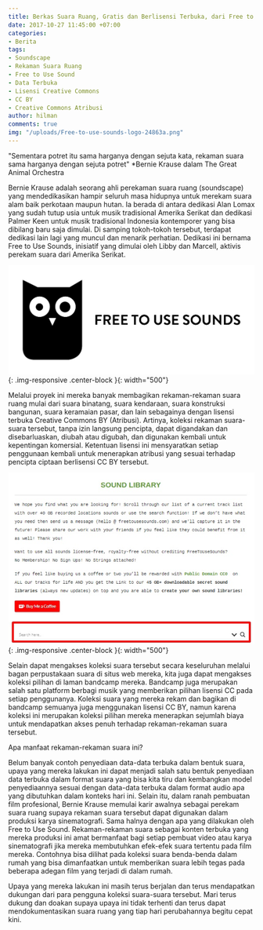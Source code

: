```yaml
---
title: Berkas Suara Ruang, Gratis dan Berlisensi Terbuka, dari Free to Use Sounds!
date: 2017-10-27 11:45:00 +07:00
categories:
- Berita
tags:
- Soundscape
- Rekaman Suara Ruang
- Free to Use Sound
- Data Terbuka
- Lisensi Creative Commons
- CC BY
- Creative Commons Atribusi
author: hilman
comments: true
img: "/uploads/Free-to-use-sounds-logo-24863a.png"
---
```


"Sementara potret itu sama harganya dengan sejuta kata, rekaman suara sama harganya dengan sejuta potret"
*Bernie Krause dalam The Great Animal Orchestra

Bernie Krause adalah seorang ahli perekaman suara ruang (soundscape) yang mendedikasikan hampir seluruh masa hidupnya untuk merekam suara alam baik perkotaan maupun hutan. Ia berada di antara dedikasi Alan Lomax yang sudah tutup usia untuk musik tradisional Amerika Serikat dan dedikasi Palmer Keen untuk musik tradisional Indonesia kontemporer yang bisa dibilang baru saja dimulai. Di samping tokoh-tokoh tersebut, terdapat dedikasi lain lagi yang muncul dan menarik perhatian. Dedikasi ini bernama Free to Use Sounds, inisiatif yang dimulai oleh Libby dan Marcell, aktivis perekam suara dari Amerika Serikat.

![Free-to-use-sounds-logo-24863a.png](/uploads/Free-to-use-sounds-logo-24863a.png){: .img-responsive .center-block }{: width="500"}

Melalui proyek ini mereka banyak membagikan rekaman-rekaman suara ruang mulai dari suara binatang, suara kendaraan, suara konstruksi bangunan, suara keramaian pasar, dan lain sebagainya dengan lisensi terbuka Creative Commons BY (Atribusi). Artinya, koleksi rekaman suara-suara tersebut, tanpa izin langsung pencipta, dapat digandakan dan disebarluaskan, diubah atau digubah, dan digunakan kembali untuk kepentingan komersial. Ketentuan lisensi ini mensyaratkan setiap penggunaan kembali untuk menerapkan atribusi yang sesuai terhadap pencipta ciptaan berlisensi CC BY tersebut. 

![1-3276f1.jpg](/uploads/1-3276f1.jpg){: .img-responsive .center-block }{: width="500"}

Selain dapat mengakses koleksi suara tersebut secara keseluruhan melalui bagan perpustakaan suara di situs web mereka, kita juga dapat mengakses koleksi pilihan di laman bandcamp mereka. Bandcamp juga merupakan salah satu platform berbagi musik yang memberikan pilihan lisensi CC pada setiap penggunanya. Koleksi suara yang mereka rekam dan bagikan di bandcamp semuanya juga menggunakan lisensi CC BY, namun karena koleksi ini merupakan koleksi pilihan mereka menerapkan sejumlah biaya untuk mendapatkan akses penuh terhadap rekaman-rekaman suara tersebut. 

Apa manfaat rekaman-rekaman suara ini?

Belum banyak contoh penyediaan data-data terbuka dalam bentuk suara, upaya yang mereka lakukan ini dapat menjadi salah satu bentuk penyediaan data terbuka dalam format suara yang bisa kita tiru dan kembangkan model penyediaannya sesuai dengan data-data terbuka dalam format audio apa yang dibutuhkan dalam konteks hari ini. Selain itu, dalam ranah pembuatan film profesional, Bernie Krause memulai karir awalnya sebagai perekam suara ruang supaya rekaman suara tersebut dapat digunakan dalam produksi karya sinematografi. Sama halnya dengan apa yang dilakukan oleh Free to Use Sound. Rekaman-rekaman suara sebagai konten terbuka yang mereka produksi ini amat bermanfaat bagi setiap pembuat video atau karya sinematografi jika mereka membutuhkan efek-efek suara tertentu pada film mereka. Contohnya bisa dilihat pada koleksi suara benda-benda dalam rumah yang bisa dimanfaatkan untuk memberikan suara lebih tegas pada beberapa adegan film yang terjadi di dalam rumah. 

Upaya yang mereka lakukan ini masih terus berjalan dan terus mendapatkan dukungan dari para pengguna koleksi suara-suara tersebut. Mari terus dukung dan doakan supaya upaya ini tidak terhenti dan terus dapat mendokumentasikan suara ruang yang tiap hari perubahannya begitu cepat kini.
